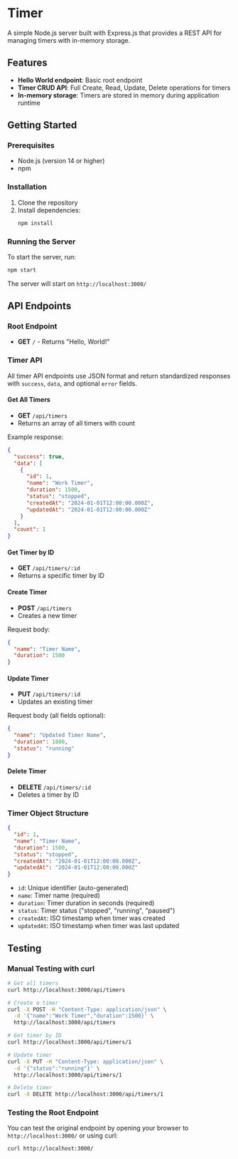 # Timer

A simple Node.js server built with Express.js that provides a REST API for managing timers with in-memory storage.

## Features

- **Hello World endpoint**: Basic root endpoint
- **Timer CRUD API**: Full Create, Read, Update, Delete operations for timers
- **In-memory storage**: Timers are stored in memory during application runtime

## Getting Started

### Prerequisites
- Node.js (version 14 or higher)
- npm

### Installation

1. Clone the repository
2. Install dependencies:
   ```bash
   npm install
   ```

### Running the Server

To start the server, run:
```bash
npm start
```

The server will start on `http://localhost:3000/`

## API Endpoints

### Root Endpoint
- **GET** `/` - Returns "Hello, World!"

### Timer API
All timer API endpoints use JSON format and return standardized responses with `success`, `data`, and optional `error` fields.

#### Get All Timers
- **GET** `/api/timers`
- Returns an array of all timers with count

Example response:
```json
{
  "success": true,
  "data": [
    {
      "id": 1,
      "name": "Work Timer",
      "duration": 1500,
      "status": "stopped",
      "createdAt": "2024-01-01T12:00:00.000Z",
      "updatedAt": "2024-01-01T12:00:00.000Z"
    }
  ],
  "count": 1
}
```

#### Get Timer by ID
- **GET** `/api/timers/:id`
- Returns a specific timer by ID

#### Create Timer
- **POST** `/api/timers`
- Creates a new timer

Request body:
```json
{
  "name": "Timer Name",
  "duration": 1500
}
```

#### Update Timer
- **PUT** `/api/timers/:id`
- Updates an existing timer

Request body (all fields optional):
```json
{
  "name": "Updated Timer Name",
  "duration": 1800,
  "status": "running"
}
```

#### Delete Timer
- **DELETE** `/api/timers/:id`
- Deletes a timer by ID

### Timer Object Structure

```json
{
  "id": 1,
  "name": "Timer Name",
  "duration": 1500,
  "status": "stopped",
  "createdAt": "2024-01-01T12:00:00.000Z",
  "updatedAt": "2024-01-01T12:00:00.000Z"
}
```

- `id`: Unique identifier (auto-generated)
- `name`: Timer name (required)
- `duration`: Timer duration in seconds (required)
- `status`: Timer status ("stopped", "running", "paused")
- `createdAt`: ISO timestamp when timer was created
- `updatedAt`: ISO timestamp when timer was last updated

## Testing

### Manual Testing with curl

```bash
# Get all timers
curl http://localhost:3000/api/timers

# Create a timer
curl -X POST -H "Content-Type: application/json" \
  -d '{"name":"Work Timer","duration":1500}' \
  http://localhost:3000/api/timers

# Get timer by ID
curl http://localhost:3000/api/timers/1

# Update timer
curl -X PUT -H "Content-Type: application/json" \
  -d '{"status":"running"}' \
  http://localhost:3000/api/timers/1

# Delete timer
curl -X DELETE http://localhost:3000/api/timers/1
```

### Testing the Root Endpoint

You can test the original endpoint by opening your browser to `http://localhost:3000/` or using curl:
```bash
curl http://localhost:3000/
```
